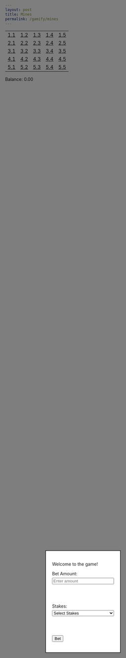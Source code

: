 ```yaml
---
layout: post
title: Mines
permalink: /gamify/mines
---
```


<!-- Game Board Table -->
<table>
  <tr>
    <td><a href="#">1,1</a></td>
    <td><a href="#">1,2</a></td>
    <td><a href="#">1,3</a></td>
    <td><a href="#">1,4</a></td>
    <td><a href="#">1,5</a></td>
  </tr>
  <tr>
    <td><a href="#">2,1</a></td>
    <td><a href="#">2,2</a></td>
    <td><a href="#">2,3</a></td>
    <td><a href="#">2,4</a></td>
    <td><a href="#">2,5</a></td>
  </tr>
  <tr>
    <td><a href="#">3,1</a></td>
    <td><a href="#">3,2</a></td>
    <td><a href="#">3,3</a></td>
    <td><a href="#">3,4</a></td>
    <td><a href="#">3,5</a></td>
  </tr>
  <tr>
    <td><a href="#">4,1</a></td>
    <td><a href="#">4,2</a></td>
    <td><a href="#">4,3</a></td>
    <td><a href="#">4,4</a></td>
    <td><a href="#">4,5</a></td>
  </tr>
  <tr>
    <td><a href="#">5,1</a></td>
    <td><a href="#">5,2</a></td>
    <td><a href="#">5,3</a></td>
    <td><a href="#">5,4</a></td>
    <td><a href="#">5,5</a></td>
  </tr>
</table>

<!-- Popup Modal for Stakes and Bet Amount -->
<div id="popup" style="display: block; position: fixed; top: 50%; left: 50%; transform: translate(-50%, -50%); border: 2px solid #333; padding: 20px; background-color: white; z-index: 10; width: 200px;">
  <p>Welcome to the game!</p>

  <!-- Bet Amount Input -->
  <label for="betAmount">Bet Amount:</label>
  <input type="number" id="betAmount" placeholder="Enter amount" style="width: 100%; margin-top: 5px;">

  <br><br>

  <!-- Stakes Dropdown Menu -->
  <label for="stakes">Stakes:</label>
  <select id="stakes" style="width: 100%; margin-top: 5px;">
    <option value="" disabled selected>Select Stakes</option>
    <option value="low">Low Stakes</option>
    <option value="medium">Medium Stakes</option>
    <option value="high">High Stakes</option>
  </select>

  <br><br>

  <button id="betButton">Bet</button>
  <p id="error" style="color: red; display: none; margin-top: 10px;">Please enter a valid amount and select stakes.</p>
</div>

<!-- Background Overlay -->
<div id="overlay" style="display: block; position: fixed; top: 0; left: 0; width: 100%; height: 100%; background-color: rgba(0, 0, 0, 0.5); z-index: 5;"></div>

<!-- Winnings Display -->
<div id="winningsDisplay" style="margin-top: 10px;">Balance: 0.00</div>

<script type="module">
  import { javaURI } from '../assets/js/api/config.js'; // Importing javaURI configuration

  let clickedCells = new Set(); // Track clicked cells
  let gameEnded = false; // Track if the game is over

  // Retrieve JWT token from cookies
  function getCookie(name) {
    const value = `; ${document.cookie}`;
    const parts = value.split(`; ${name}=`);
    if (parts.length === 2) return parts.pop().split(';').shift();
  }

  // Decode JWT token to extract email (or user data)
  function decodeJwt(token) {
    const payload = token.split('.')[1];
    const decodedPayload = atob(payload);
    return JSON.parse(decodedPayload);
  }

  // Fetch and display player's balance
  function fetchAndDisplayBalance() {
    const jwtToken = getCookie("jwt_java_spring");

    if (!jwtToken) {
      console.error("JWT token not found in cookies.");
      return;
    }

    const userData = decodeJwt(jwtToken);
    const email = userData.sub;

    if (!email) {
      console.error("Email not found in JWT token.");
      return;
    }

    fetch(`${javaURI}/api/casino/mines/balance/${email}`)
      .then(response => {
        if (!response.ok) {
          throw new Error("Failed to fetch balance");
        }
        return response.json();
      })
      .then(balance => {
        document.getElementById("winningsDisplay").textContent = `Balance: ${balance.toFixed(2)}`;
      })
      .catch(error => {
        console.error("Error fetching balance:", error);
        document.getElementById("winningsDisplay").textContent = "Error fetching balance.";
      });
  }

  // Start the game by sending POST request with stakes level
  function startGame(stakes) {
    const jwtToken = getCookie("jwt_java_spring");

    if (!jwtToken) {
      console.error("JWT token not found in cookies.");
      return;
    }

    const userData = decodeJwt(jwtToken);
    const email = userData.sub;

    if (!email) {
      console.error("Email not found in JWT token.");
      return;
    }

    const betSize = Number(document.getElementById("betAmount").value);

    fetch(`${javaURI}/api/casino/mines/stakes/${stakes}`, {
      method: "POST",
      headers: { "Content-Type": "application/json" },
      body: JSON.stringify({ betSize, email }),
    })
      .then(response => {
        if (!response.ok) {
          return response.text().then(text => { throw new Error(text); });
        }
        console.log("Game started with stakes:", stakes);
        document.getElementById("popup").style.display = "none";
        document.getElementById("overlay").style.display = "none";
        fetchAndDisplayBalance();
      })
      .catch(error => {
        console.error("Error starting game:", error);
        alert("Failed to start game: " + error.message);
      });
  }

  // End the game
  function endGame(message) {
    gameEnded = true;
    alert(message);
    document.getElementById("popup").style.display = "block";
    document.getElementById("overlay").style.display = "block";
  }

  // Update winnings when a safe cell is clicked
  function updateWinnings() {
    fetchAndDisplayBalance();
  }

  // Event listener for Bet button
  document.getElementById("betButton").onclick = function () {
    const bet = document.getElementById("betAmount").value;
    const stakes = document.getElementById("stakes").value;

    if (bet && !isNaN(bet) && Number(bet) >= 1000 && stakes) {
      startGame(stakes.toLowerCase());
    } else {
      let errorMessage = "Please enter a valid amount and select stakes.";
      if (!bet || isNaN(bet) || Number(bet) < 1000) {
        errorMessage = "Bet amount must be at least 1000.";
      } else if (!stakes) {
        errorMessage = "Please select stakes.";
      }
      document.getElementById("error").textContent = errorMessage;
      document.getElementById("error").style.display = "block";
    }
  };

  // Event listeners for board cell clicks
  document.querySelectorAll("table td a").forEach(cell => {
    cell.onclick = function (event) {
      event.preventDefault();

      if (gameEnded) {
        alert("Game has ended. Please restart.");
        return;
      }

      const cellCoords = this.textContent.trim();
      if (clickedCells.has(cellCoords)) {
        alert("You already clicked this cell.");
        return;
      }

      clickedCells.add(cellCoords);
      this.textContent = ""; // Clear the cell content visually

      const [xCoord, yCoord] = cellCoords.split(',').map(Number);

      fetch(`${javaURI}/api/casino/mines/${xCoord - 1}/${yCoord - 1}`)
        .then(response => {
          if (!response.ok) {
            throw new Error("Failed to check mine.");
          }
          return response.json();
        })
        .then(isMine => {
          if (isMine) {
            endGame("Boom! You hit a mine! Game Over.");
          } else {
            alert("Safe! No mine here.");
            updateWinnings();
          }
        })
        .catch(error => {
          console.error("Error checking mine:", error);
          alert("Error: Unable to check cell.");
        });
    };
  });

  // Initialize balance on page load
  fetchAndDisplayBalance();
</script>
